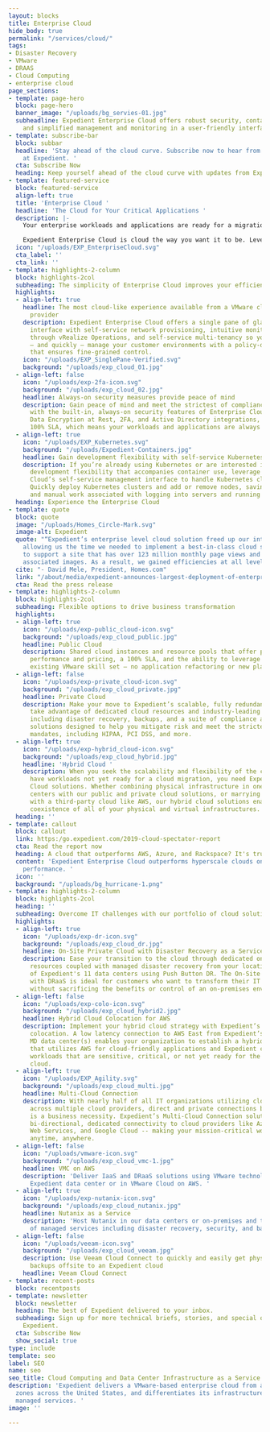 ```yaml
---
layout: blocks
title: Enterprise Cloud
hide_body: true
permalink: "/services/cloud/"
tags:
- Disaster Recovery
- VMware
- DRAAS
- Cloud Computing
- enterprise cloud
page_sections:
- template: page-hero
  block: page-hero
  banner_image: "/uploads/bg_servies-01.jpg"
  subheadline: Expedient Enterprise Cloud offers robust security, containers, automation,
    and simplified management and monitoring in a user-friendly interface.
- template: subscribe-bar
  block: subbar
  headline: 'Stay ahead of the cloud curve. Subscribe now to hear from the experts
    at Expedient. '
  cta: Subscribe Now
  heading: Keep yourself ahead of the cloud curve with updates from Expedient
- template: featured-service
  block: featured-service
  align-left: true
  title: 'Enterprise Cloud '
  headline: 'The Cloud for Your Critical Applications '
  description: |-
    Your enterprise workloads and applications are ready for a migration to the cloud, but a move to a hyperscale cloud provider requires your teams to learn entirely new platforms, demands potential refactoring of your applications, and doesn’t provide you with the inherent security and white-glove managed services you need to keep your business risk-free and running.

    Expedient Enterprise Cloud is cloud the way you want it to be. Leverage your organization’s existing VMware skill sets while taking advantage of a fully integrated VMware stack of technologies, including next-generation vCloud Director, vRealize Operations, LogInsight, NSX, and vSAN. Control your clouds through a beautifully designed, intuitive, and entirely self-service management console that lets you create VMs in as few as two clicks and offers automated provisioning and de-provisioning of resources. And rely upon the built-in, always-on security features of Enterprise Cloud, including Data Encryption at Rest, 2FA, and Active Directory integrations, and Expedient’s 100% SLA, which means your workloads and applications are always available.
  icon: "/uploads/EXP_EnterpriseCloud.svg"
  cta_label: ''
  cta_link: ''
- template: highlights-2-column
  block: highlights-2col
  subheading: The simplicity of Enterprise Cloud improves your efficiency and productivity
  highlights:
  - align-left: true
    headline: The most cloud-like experience available from a VMware cloud service
      provider
    description: Expedient Enterprise Cloud offers a single pane of glass management
      interface with self-service network provisioning, intuitive monitoring and analytics
      through vRealize Operations, and self-service multi-tenancy so you can easily
      – and quickly – manage your customer environments with a policy-driven approach
      that ensures fine-grained control.
    icon: "/uploads/EXP_SinglePane-Verified.svg"
    background: "/uploads/exp_cloud_01.jpg"
  - align-left: false
    icon: "/uploads/exp-2fa-icon.svg"
    background: "/uploads/exp_cloud_02.jpg"
    headline: Always-on security measures provide peace of mind
    description: Gain peace of mind and meet the strictest of compliance regulations
      with the built-in, always-on security features of Enterprise Cloud, including
      Data Encryption at Rest, 2FA, and Active Directory integrations, and Expedient’s
      100% SLA, which means your workloads and applications are always available.
  - align-left: true
    icon: "/uploads/EXP_Kubernetes.svg"
    background: "/uploads/Expedient-Containers.jpg"
    headline: Gain development flexibility with self-service Kubernetes cluster deployment
    description: If you’re already using Kubernetes or are interested in gaining the
      development flexibility that accompanies container use, leverage Enterprise
      Cloud’s self-service management interface to handle Kubernetes cluster management.
      Quickly deploy Kubernetes clusters and add or remove nodes, saving you the time
      and manual work associated with logging into servers and running commands individually.
  heading: Experience the Enterprise Cloud
- template: quote
  block: quote
  image: "/uploads/Homes_Circle-Mark.svg"
  image-alt: Expedient
  quote: "“Expedient’s enterprise level cloud solution freed up our internal resources,
    allowing us the time we needed to implement a best-in-class cloud services platform
    to support a site that has over 123 million monthly page views and 2.6 billion
    associated images. As a result, we gained efficiencies at all levels.”"
  cite: "- David Mele, President, Homes.com"
  link: "/about/media/expedient-announces-largest-deployment-of-enterprise-cloud-platform/"
  cta: Read the press release
- template: highlights-2-column
  block: highlights-2col
  subheading: Flexible options to drive business transformation
  highlights:
  - align-left: true
    icon: "/uploads/exp-public_cloud-icon.svg"
    background: "/uploads/exp_cloud_public.jpg"
    headline: Public Cloud
    description: Shared cloud instances and resource pools that offer predictable
      performance and pricing, a 100% SLA, and the ability to leverage your team’s
      existing VMware skill set – no application refactoring or new platforms to learn.
  - align-left: false
    icon: "/uploads/exp-private_cloud-icon.svg"
    background: "/uploads/exp_cloud_private.jpg"
    headline: Private Cloud
    description: Make your move to Expedient’s scalable, fully redundant cloud and
      take advantage of dedicated cloud resources and industry-leading managed services,
      including disaster recovery, backups, and a suite of compliance and security
      solutions designed to help you mitigate risk and meet the strictest of compliance
      mandates, including HIPAA, PCI DSS, and more.
  - align-left: true
    icon: "/uploads/exp-hybrid_cloud-icon.svg"
    background: "/uploads/exp_cloud_hybrid.jpg"
    headline: 'Hybrid Cloud '
    description: When you seek the scalability and flexibility of the cloud, but also
      have workloads not yet ready for a cloud migration, you need Expedient’s Hybrid
      Cloud solutions. Whether combining physical infrastructure in one of our data
      centers with our public and private cloud solutions, or marrying physical infrastructure
      with a third-party cloud like AWS, our hybrid cloud solutions enable the seamless
      coexistence of all of your physical and virtual infrastructures.
  heading: ''
- template: callout
  block: callout
  link: https:/go.expedient.com/2019-cloud-spectator-report
  cta: Read the report now
  heading: A cloud that outperforms AWS, Azure, and Rackspace? It's true!
  content: 'Expedient Enterprise Cloud outperforms hyperscale clouds on price and
    performance. '
  icon: ''
  background: "/uploads/bg_hurricane-1.png"
- template: highlights-2-column
  block: highlights-2col
  heading: ''
  subheading: Overcome IT challenges with our portfolio of cloud solutions
  highlights:
  - align-left: true
    icon: "/uploads/exp-dr-icon.svg"
    background: "/uploads/exp_cloud_dr.jpg"
    headline: On-Site Private Cloud with Disaster Recovery as a Service
    description: Ease your transition to the cloud through dedicated on-premises cloud
      resources coupled with managed disaster recovery from your location to any one
      of Expedient's 11 data centers using Push Button DR. The On-Site Private Cloud
      with DRaaS is ideal for customers who want to transform their IT operations
      without sacrificing the benefits or control of an on-premises environment.
  - align-left: false
    icon: "/uploads/exp-colo-icon.svg"
    background: "/uploads/exp_cloud_hybrid2.jpg"
    headline: Hybrid Cloud Colocation for AWS
    description: Implement your hybrid cloud strategy with Expedient’s Hybrid Cloud
      colocation. A low latency connection to AWS East from Expedient’s Baltimore,
      MD data center(s) enables your organization to establish a hybrid cloud architecture
      that utilizes AWS for cloud-friendly applications and Expedient colocation for
      workloads that are sensitive, critical, or not yet ready for the hyperscale
      cloud.
  - align-left: true
    icon: "/uploads/EXP_Agility.svg"
    background: "/uploads/exp_cloud_multi.jpg"
    headline: Multi-Cloud Connection
    description: With nearly half of all IT organizations utilizing cloud infrastructure
      across multiple cloud providers, direct and private connections between clouds
      is a business necessity. Expedient’s Multi-Cloud Connection solution enables
      bi-directional, dedicated connectivity to cloud providers like Azure, Amazon
      Web Services, and Google Cloud -- making your mission-critical workloads available
      anytime, anywhere.
  - align-left: false
    icon: "/uploads/vmware-icon.svg"
    background: "/uploads/exp_cloud_vmc-1.jpg"
    headline: VMC on AWS
    description: 'Deliver IaaS and DRaaS solutions using VMware technology from an
      Expedient data center or in VMware Cloud on AWS. '
  - align-left: true
    icon: "/uploads/exp-nutanix-icon.svg"
    background: "/uploads/exp_cloud_nutanix.jpg"
    headline: Nutanix as a Service
    description: 'Host Nutanix in our data centers or on-premises and take advantage
      of managed services including disaster recovery, security, and backups. '
  - align-left: false
    icon: "/uploads/veeam-icon.svg"
    background: "/uploads/exp_cloud_veeam.jpg"
    description: Use Veeam Cloud Connect to quickly and easily get physical and virtual
      backups offsite to an Expedient cloud
    headline: Veeam Cloud Connect
- template: recent-posts
  block: recentposts
- template: newsletter
  block: newsletter
  heading: The best of Expedient delivered to your inbox.
  subheading: Sign up for more technical briefs, stories, and special offers from
    Expedient.
  cta: Subscribe Now
  show_social: true
type: include
template: seo
label: SEO
name: seo
seo_title: Cloud Computing and Data Center Infrastructure as a Service
description: 'Expedient delivers a VMware-based enterprise cloud from availability
  zones across the United States, and differentiates its infrastructure with award-winning
  managed services. '
image: ''

---
```


